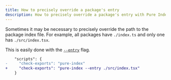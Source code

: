 ```yaml
---
title: How to precisely override a package's entry
description: How to precisely override a package's entry with Pure Index
---
```


Sometimes it may be necessary to precisely override the path to the package index file. For example, all packages have `./index.ts` and only one has `./src/index.tsx`.

This is easily done with the [`--entry`](/pure-index/intro/cli#command-line-flags) flag.

```diff title="Example"
    "scripts": {
-     "check-exports": "pure-index"
+     "check-exports": "pure-index --entry ./src/index.tsx"
    }
```
